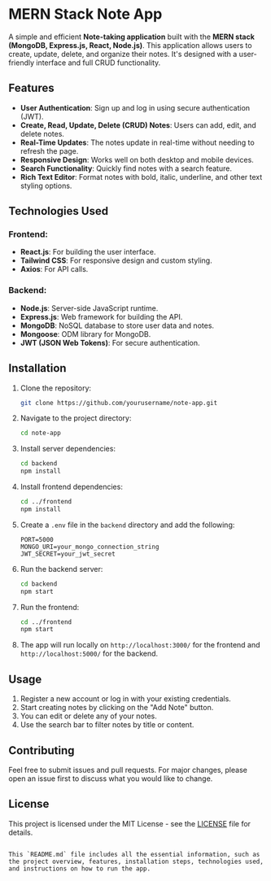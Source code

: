 # MERN Stack Note App

A simple and efficient **Note-taking application** built with the **MERN stack (MongoDB, Express.js, React, Node.js)**. This application allows users to create, update, delete, and organize their notes. It's designed with a user-friendly interface and full CRUD functionality.

## Features

- **User Authentication**: Sign up and log in using secure authentication (JWT).
- **Create, Read, Update, Delete (CRUD) Notes**: Users can add, edit, and delete notes.
- **Real-Time Updates**: The notes update in real-time without needing to refresh the page.
- **Responsive Design**: Works well on both desktop and mobile devices.
- **Search Functionality**: Quickly find notes with a search feature.
- **Rich Text Editor**: Format notes with bold, italic, underline, and other text styling options.

## Technologies Used

### Frontend:
- **React.js**: For building the user interface.
- **Tailwind CSS**: For responsive design and custom styling.
- **Axios**: For API calls.

### Backend:
- **Node.js**: Server-side JavaScript runtime.
- **Express.js**: Web framework for building the API.
- **MongoDB**: NoSQL database to store user data and notes.
- **Mongoose**: ODM library for MongoDB.
- **JWT (JSON Web Tokens)**: For secure authentication.

## Installation

1. Clone the repository:

   ```bash
   git clone https://github.com/yourusername/note-app.git
   ```

2. Navigate to the project directory:

   ```bash
   cd note-app
   ```

3. Install server dependencies:

   ```bash
   cd backend
   npm install
   ```

4. Install frontend dependencies:

   ```bash
   cd ../frontend
   npm install
   ```

5. Create a `.env` file in the `backend` directory and add the following:

   ```env
   PORT=5000
   MONGO_URI=your_mongo_connection_string
   JWT_SECRET=your_jwt_secret
   ```

6. Run the backend server:

   ```bash
   cd backend
   npm start
   ```

7. Run the frontend:

   ```bash
   cd ../frontend
   npm start
   ```

8. The app will run locally on `http://localhost:3000/` for the frontend and `http://localhost:5000/` for the backend.

## Usage

1. Register a new account or log in with your existing credentials.
2. Start creating notes by clicking on the "Add Note" button.
3. You can edit or delete any of your notes.
4. Use the search bar to filter notes by title or content.

## Contributing

Feel free to submit issues and pull requests. For major changes, please open an issue first to discuss what you would like to change.

## License

This project is licensed under the MIT License - see the [LICENSE](LICENSE) file for details.

```

This `README.md` file includes all the essential information, such as the project overview, features, installation steps, technologies used, and instructions on how to run the app. 
